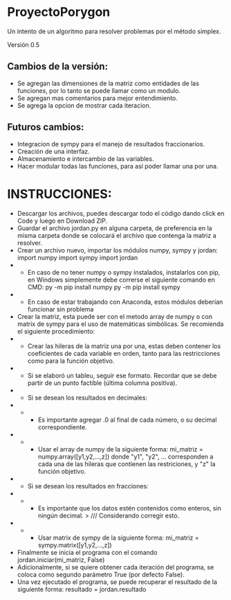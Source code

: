 # ProyectoPorygon

 Un intento de un algoritmo para resolver problemas por el método simplex.

Versión 0.5
## Cambios de la versión:
- Se agregan las dimensiones de la matriz como entidades de las funciones, por lo tanto se puede llamar como un modulo.
- Se agregan mas comentarios para mejor entendimiento.
- Se agrega la opcion de mostrar cada iteracion.

## Futuros cambios:
- Integracion de sympy para el manejo de resultados fraccionarios.
- Creación de una interfaz.
- Almacenamiento e intercambio de las variables.
- Hacer modular todas las funciones, para así poder llamar una por una.

# INSTRUCCIONES:
* Descargar los archivos, puedes descargar todo el código dando click en Code y luego en Download ZIP.
* Guardar el archivo jordan.py en alguna carpeta, de preferencia en la misma carpeta donde se colocará el archivo que contenga la matriz a resolver.
* Crear un archivo nuevo, importar los módulos numpy, sympy y jordan:
    import numpy
    import sympy
    import jordan
* * En caso de no tener numpy o sympy instalados, instalarlos con pip, en Windows simplemente debe correrse el siguiente comando en CMD:
    py -m pip install numpy
    py -m pip install sympy
* * En caso de estar trabajando con Anaconda, estos módulos deberían funcionar sin problema
* Crear la matriz, esta puede ser con el metodo array de numpy o con matrix de sympy para el uso de matemáticas simbólicas. Se recomienda el siguiente procedimiento:
* * Crear las hileras de la matriz una por una, estas deben contener los coeficientes de cada variable en orden, tanto para las restricciones como para la función objetivo.
* * Si se elaboró un tableu, seguir ese formato. Recordar que se debe partir de un punto factible (última columna positiva).
* * Si se desean los resultados en decimales:
* * * Es importante agregar .0 al final de cada número, o su decimal correspondiente.
* * * Usar el array de numpy de la siguiente forma: mi_matriz = numpy.array([y1,y2,...,z]) donde "y1", "y2", ... corresponden a cada una de las hileras que contienen las restriciones, y "z" la función objetivo.
* * Si se desean los resultados en fracciones:
* * * Es importante que los datos estén contenidos como enteros, sin ningún decimal.  > /// Considerando corregir esto.
* * * Usar matrix de sympy de la siguiente forma: 
    mi_matriz = sympy.matrix([y1,y2,...,z])
* Finalmente se inicia el programa con el comando 
    jordan.iniciar(mi_matriz, False)
* Adicionalmente, si se quiere obtener cada iteración del programa, se coloca como segundo parámetro True (por defecto False).
* Una vez ejecutado el programa, se puede recuperar el resultado de la siguiente forma: 
    resultado = jordan.resultado
